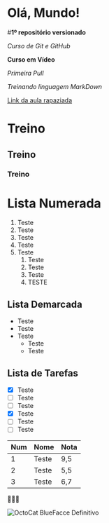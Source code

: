 # Olá, Mundo!

#**1º repositório versionado**

_Curso de Git e GitHub_

__Curso em Vídeo__

*Primeira Pull*

_*Treinando linguagem MarkDown*_

[Link da aula rapaziada](https://www.youtube.com/watch?v=LntSB-gl-ZI&t=2s)

# Treino

## Treino

### Treino

# Lista Numerada 

1. Teste
2. Teste
3. Teste
4. Teste
5. Teste
   1. Teste
   2. Teste
   3. Teste
   4. TESTE

## Lista Demarcada

* Teste
* Teste
* Teste
   * Teste
   * Teste

## Lista de Tarefas

- [x] Teste
- [ ] Teste
- [ ] Teste
- [x] Teste
- [ ] Teste
- [ ] Teste

Num | Nome | Nota
---|---|---
1 | Teste | 9,5
2 | Teste | 5,5
3 | Teste | 6,7

🚀🚀🚀
      
![OctoCat BlueFacce Definitivo](https://github.com/user-attachments/assets/7d40e53d-d27c-46f6-b912-1d5e6486f529)

